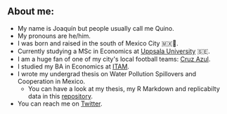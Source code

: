 ## About me:

- My name is Joaquín but people usually call me Quino.
- My pronouns are he/him.
- I was born and raised in the south of Mexico City 🇲🇽🌮.
- Currently studying a MSc in Economics at [Uppsala University](https://www.nek.uu.se/?languageId=1) 🇸🇪.
- I am a huge fan of one of my city's local football teams: [Cruz Azul](https://www.cruzazulfc.com.mx/).
- I studied my BA in Economics at [ITAM](https://www.itam.mx/). 
- I wrote my undergrad thesis on Water Pollution Spillovers and Cooperation in Mexico.
  - You can have a look at my thesis, my R Markdown and replicabilty data in this [repository](https://github.com/quinoba/Spillovers_Cooperation).
- You can reach me on [Twitter](https://twitter.com/j_barrutia).
 


